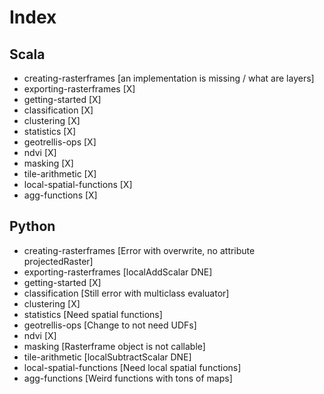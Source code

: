 # Index
## Scala
* creating-rasterframes [an implementation is missing / what are layers]
* exporting-rasterframes [X]
* getting-started [X]
* classification [X]
* clustering [X]
* statistics [X]
* geotrellis-ops [X]
* ndvi [X] 
* masking [X]
* tile-arithmetic [X]
* local-spatial-functions [X]
* agg-functions [X]

## Python
* creating-rasterframes [Error with overwrite, no attribute projectedRaster]
* exporting-rasterframes [localAddScalar DNE]
* getting-started [X]
* classification [Still error with multiclass evaluator]
* clustering [X]
* statistics [Need spatial functions]
* geotrellis-ops [Change to not need UDFs]
* ndvi [X]
* masking [Rasterframe object is not callable]
* tile-arithmetic [localSubtractScalar DNE]
* local-spatial-functions [Need local spatial functions]
* agg-functions [Weird functions with tons of maps]

